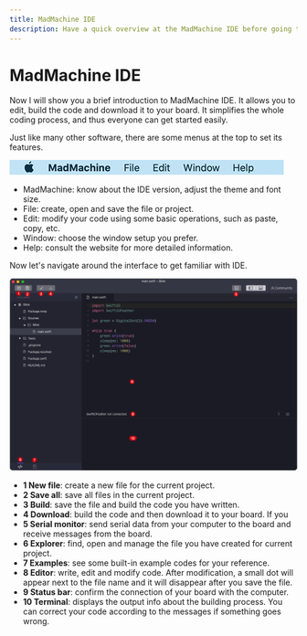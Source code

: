 ```yaml
---
title: MadMachine IDE
description: Have a quick overview at the MadMachine IDE before going to more details.
---
```


# MadMachine IDE 

Now I will show you a brief introduction to MadMachine IDE. It allows you to edit, build the code and download it to your board. It simplifies the whole coding process, and thus everyone can get started easily.

Just like many other software, there are some menus at the top to set its features.

![Menue bar](../img/menu.png)

- MadMachine: know about the IDE version, adjust the theme and font size.
- File: create, open and save the file or project.
- Edit: modify your code using some basic operations,  such as paste, copy, etc.
- Window: choose the window setup you prefer.
- Help: consult the website for more detailed information.


Now let's navigate around the interface to get familiar with IDE.

![IDE interface](../img/IDE.png)

- **1 New file**: create a new file for the current project.
- **2 Save all**: save all files in the current project.
- **3 Build**: save the file and build the code you have written.
- **4 Download**: build the code and then download it to your board. If you 
- **5 Serial monitor**: send serial data from your computer to the board and receive messages from the board. 
- **6 Explorer**: find, open and manage the file you have created for current project.
- **7 Examples**: see some built-in example codes for your reference.
- **8 Editor**: write, edit and modify code. After modification, a small dot will appear next to the file name and it will disappear after you save the file.
- **9 Status bar**: confirm the connection of your board with the computer.
- **10 Terminal**: displays the output info about the building process. You can correct your code according to the messages if something goes wrong.
